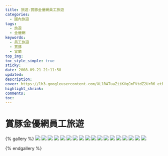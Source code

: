 ```yaml
---
title: 旅遊-賞豚金優網員工旅遊
categories:
  - 國內旅遊
tags:
  - 旅遊
  - 金優網
keywords:
  - 員工旅遊
  - 賞豚
  - 宜蘭
top_img:
toc_style_simple: true
sticky: 
date: 2008-09-21 21:11:58
updated:
description:
cover: https://lh3.googleusercontent.com/XLlRATuaZiiKVqCmFVtdZ2UrR6_etRzmE-eeBICkBO6_-6eFGV0dXG3ZHWDPbxxFVfT9saeNqkX4Zey-ebCdQatqGU97epaSsN55vsHzE9FYyBIZxHUkjcjsUVk5bVIwa81JnBa82_g=w1920-h1080
highlight_shrink:
comments:
toc:
---
```


# 賞豚金優網員工旅遊

{% gallery %}
![](https://lh3.googleusercontent.com/DnnqLX5FIdzVb3-t9NJBQXEHTgpZL-tVmyZvhumnARjgs-98XUPbR7pf1bHeqWEuvaj33ruJFvrEGoBR_SC6zYiBNvD8b1GvuLeRJYpXA_Gx48jhn4Pqb5tfxHo1uIYf8D5SVeIUz3Q=w1920-h1080)
![](https://lh3.googleusercontent.com/KYr_f2uI1b2ZwqSML4ZQU8iBxEpWadiNi78czmA25A85MuzTuoq6IZw5xwRw_MAa_c9mfeodu8fYSeUQ9xfNPwkt3HPzsOkqGDuCCGny4_JHk9vxTPk8JL1P29EUeHIS0H8w3X33ncg=w1920-h1080)
![](https://lh3.googleusercontent.com/rppGBJBCnhzTjolVbgnkr39IigghT0H2iBRfuLobjassyiLG5KcLtY5TGVEf--kpZZ_d1_r4W7w6JR0Jf7KVGTJhZcKxPaxhEwvTY15bpexT13ZbnHuRwKMeULuc88Pr-hsFW4CH5Ys=w1920-h1080)
![](https://lh3.googleusercontent.com/yBFrWpaI58TNh2SEHyDEA_wLv0Jf8Tn5CBLIocwRQQ9PSGVuyja-DKLZ0w0TJI5cPFkwaoA52HdHWW0w8bMkypR7doccBlbIwcAwCqi1QFrR8vYTL08WyADe2cJ7Wg2QEd9DPbZ_v08=w1920-h1080)
![](https://lh3.googleusercontent.com/XLlRATuaZiiKVqCmFVtdZ2UrR6_etRzmE-eeBICkBO6_-6eFGV0dXG3ZHWDPbxxFVfT9saeNqkX4Zey-ebCdQatqGU97epaSsN55vsHzE9FYyBIZxHUkjcjsUVk5bVIwa81JnBa82_g=w1920-h1080)
![](https://lh3.googleusercontent.com/BMqmFc31Si4cYm2qRJPyxBgKHNsViuERUhERep3r-nKAE-bGtHIMnUyJWBteftksNIcKBxnMj3M6XB5APBGv6Ky35YkCIfMy5TYurNJ5zXNOPLXh28vmHys29vDdbat8jjdxVfV5ipY=w1920-h1080)
![](https://lh3.googleusercontent.com/hb8YiVghpPiE8HgvY_Tf9n4osIhXglrOYaSiwTwyzzubLbG8BInWCl1YGe3yo8DhoDuZpKlmzAulH8XCdLWTnDUBBDbXurS26RyfEsE4rbDyeYWq2euwP9e7SKHceLNkfhPeDckudd8=w1920-h1080)
![](https://lh3.googleusercontent.com/utj9ndBl9nQ1aErtjob8AFII-b-ssMVj2oHrn0xLt9Pkg2EOouuc4jMXa0G9JFdyaSNmexgRWukCu_2Uw2SzOGbiMYSSy3HTRYSw8xxfUxWncTOfU5BmKPw_waQ4Z0mDSPKCIHB7UQ4=w1920-h1080)
![](https://lh3.googleusercontent.com/8D5wqSVhuBpXPVKR2LOjz-m6rtTv8xq-Dy2-rCB1AvAX3_-fWd7uz_O3VuMHEn9GWeEu6VvzvVizyweoihp0PIqodSMLoLskJWCdxyo-Sxq6x8lHxtwnNiSzb4-d8Hp6OevjmIH31_0=w1920-h1080)
![](https://lh3.googleusercontent.com/ai7L7W2sxdbGmGcqi6pCLnkIEKov0Gr2cHd-qEDvmqPxZgdknvAIhq_vKAoIjlNQZRLZoCV8cgaV1l11-sF4OdvmEQpjQDbpGvERGAf0CdUP-qvnLIdJJA3E1QChqr-HKZMZHBOSchU=w1920-h1080)
![](https://lh3.googleusercontent.com/ueq-SfGkyh3K_mVMbYmNg4whyNbTIV1AR9mn-R30VjB03DhK3WTrkBITJ9w_RUTzvZfS7qnoD-VRut0s7iJ2mkEVaRf8fwSg8X4g3B3GB-HO-9K27JqmvKZewAo3Z2-pnMqqwera6vQ=w1920-h1080)
![](https://lh3.googleusercontent.com/N7lpZ71PrR6eaXfMAA0tqsk4UnKJk1IMoWxtqwryEk4PM120fC_kAQdRW9CjRGyWn7e3l_1nT8UbhFx8rALG0N-7hfxivvAzsDZb4JAl4sTErYfKzucklNHABsW3QjAu8Ofv853ejRs=w1920-h1080)
![](https://lh3.googleusercontent.com/Qn7pttuq-0lQsmHtRTxj6GGBEYvlG5-AdNCtVFKaPDO9rjWernkQe7ELcYaMbrYNk4srul8MlFpK8QOyh7aDD5N0ZYvD4ckPyYJQTMrulHy_-qCTz2onWDU3Zlxj945oTIdBGaJVXCw=w1920-h1080)
![](https://lh3.googleusercontent.com/KS1KkeUeXAt3PcLzMozWr8sW3A_yWOIv5Ww15LhZWT2hd6VJhy8XBJZL20XA8YDCAnl6FTVWBDm8jf7KV_kdeSEQeu2EBkF74RzpSWBB4uo5w5xu8Hcfo5lDia3fA7Zj2Oagt0emz-w=w1920-h1080)
![](https://lh3.googleusercontent.com/azPWp2Q5WbkZOr7XlW9BeNu1d5gwHrsr2O9OGqZMP37xX1Szf2iH6aMimmr14Tj4ndeN2SprcNT_0tIAQ3xw4D0vvvn8gMf5txY799BW3stHYSKlOKSWTADMf4wtXaAR86CIAmibJDE=w1920-h1080)
![](https://lh3.googleusercontent.com/DDRUYialkIE6LvG-peEbKOGMEa5SPhMPxRNYEsQlICIbZ_kzwT5ayp3FbdoUvdauu6eYD6YbsFXa1WOHdMbcR3tI1jwtaQYrMJii7-AcM8VFuI-O1lz0Qq0BJPq1JqD5cCE76s_GIpA=w1920-h1080)
![](https://lh3.googleusercontent.com/DPZKaovqBbIFS0NVFt1GdxWUVpQPv2l-oUaIFNpP-iI8CHvKmOE9WLPrKCCQ2M9h5sEYP0JdQa8CI4nSbTG0A7l0cb4U3wUSM-Hnsm37d6NvIoM6FyAAJMgXhM-cJGnLpz6m-9pbJ8U=w1920-h1080)
![](https://lh3.googleusercontent.com/H7Cg1KNgen21q7zOoVA28wVDawMUcNq2-xgPWaw0iRu9anWlL7FV6xHPWFD8sQh3NYTZXHGXAfmnSqN9xdTgsZRwVeR9sz-vFjwGsqaPvdE6-h15ZUdUebr5gy4DOOUTrfly3cS4mIg=w1920-h1080)

{% endgallery %}
